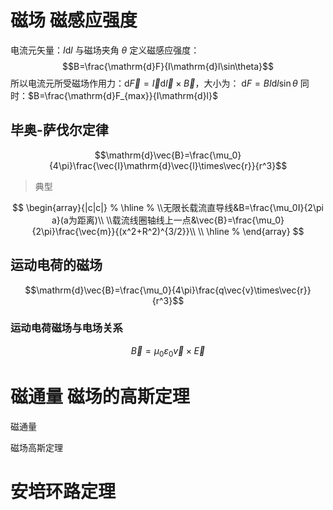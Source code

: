 # 磁场 磁感应强度
电流元矢量：$I\mathrm{d}l$
与磁场夹角 $\theta$
定义磁感应强度：
$$B=\frac{\mathrm{d}F}{I\mathrm{d}l\sin\theta}$$
所以电流元所受磁场作用力：$\mathrm{d}\vec{F}=\vec{I}\mathrm{d}\vec{l}\times\vec{B}$，大小为： $\mathrm{d}F=BI\mathrm{d}l\sin\theta$
同时：$B=\frac{\mathrm{d}F_{max}}{I\mathrm{d}l}$
## 毕奥-萨伐尔定律
$$\mathrm{d}\vec{B}=\frac{\mu_0}{4\pi}\frac{\vec{I}\mathrm{d}\vec{l}\times\vec{r}}{r^3}$$

> 典型

$$
\begin{array}{|c|c|} %
    \hline %
    \\无限长载流直导线&B=\frac{\mu_0I}{2\pi a}(a为距离)\\
    \\载流线圈轴线上一点&\vec{B}=\frac{\mu_0}{2\pi}\frac{\vec{m}}{(x^2+R^2)^{3/2}}\\
    \\
    \hline %
\end{array}
$$
## 运动电荷的磁场
$$\mathrm{d}\vec{B}=\frac{\mu_0}{4\pi}\frac{q\vec{v}\times\vec{r}}{r^3}$$
### 运动电荷磁场与电场关系
$$\vec{B}=\mu_0\varepsilon_0\vec{v}\times\vec{E}$$

# 磁通量 磁场的高斯定理
磁通量

磁场高斯定理

# 安培环路定理
